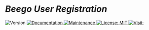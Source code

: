 # _Beego User Registration_ #
<p>
  <img alt="Version" src="https://img.shields.io/badge/version-1.0.0-blue.svg?cacheSeconds=2592000" />
  <a href="https://github.com/salmanprottoy/beego-user-registration#readme" target="_blank">
    <img alt="Documentation" src="https://img.shields.io/badge/documentation-yes-brightgreen.svg" />
  </a>
  <a href="https://github.com/salmanprottoy/beego-user-registration/graphs/commit-activity" target="_blank">
    <img alt="Maintenance" src="https://img.shields.io/badge/Maintained%3F-yes-green.svg" />
  </a>
  <a href="https://github.com/salmanprottoy/beego-rest-api/blob/master/LICENSE" target="_blank">
    <img alt="License: MIT" src="https://img.shields.io/github/license/salmanprottoy/beego-user-registration" />
  </a>
  <a href="https://github.com/salmanprottoy/beego-user-registration/" target="_blank"> 
    <img alt="Visit: " src="https://badges.pufler.dev/visits/salmanprottoy/beego-user-registration" />
  </a>  
</p>
